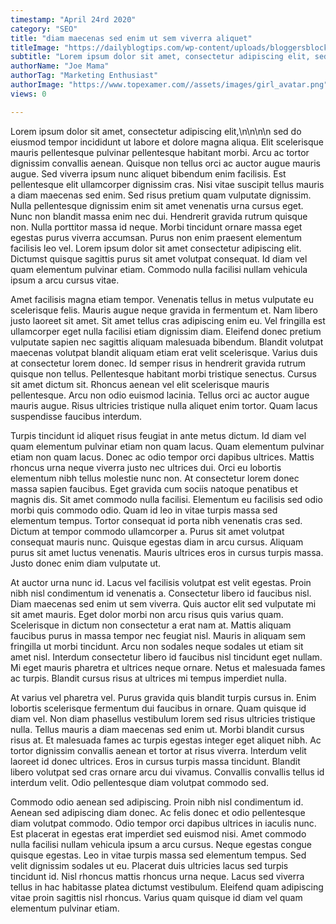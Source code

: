 ```yaml
---
timestamp: "April 24rd 2020"
category: "SEO"
title: "diam maecenas sed enim ut sem viverra aliquet"
titleImage: "https://dailyblogtips.com/wp-content/uploads/bloggersblock.jpg"
subtitle: "Lorem ipsum dolor sit amet, consectetur adipiscing elit, sed do eiusmod tempor incididunt ut labore et dolore magna aliqua."
authorName: "Joe Mama"
authorTag: "Marketing Enthusiast"
authorImage: "https://www.topexamer.com//assets/images/girl_avatar.png"
views: 0

---
```


Lorem ipsum dolor sit amet, consectetur adipiscing elit,\n\n\n\n sed do eiusmod tempor incididunt ut labore et dolore magna aliqua. Elit scelerisque mauris pellentesque pulvinar pellentesque habitant morbi. Arcu ac tortor dignissim convallis aenean. Quisque non tellus orci ac auctor augue mauris augue. Sed viverra ipsum nunc aliquet bibendum enim facilisis. Est pellentesque elit ullamcorper dignissim cras. Nisi vitae suscipit tellus mauris a diam maecenas sed enim. Sed risus pretium quam vulputate dignissim. Nulla pellentesque dignissim enim sit amet venenatis urna cursus eget. Nunc non blandit massa enim nec dui. Hendrerit gravida rutrum quisque non. Nulla porttitor massa id neque. Morbi tincidunt ornare massa eget egestas purus viverra accumsan. Purus non enim praesent elementum facilisis leo vel. Lorem ipsum dolor sit amet consectetur adipiscing elit. Dictumst quisque sagittis purus sit amet volutpat consequat. Id diam vel quam elementum pulvinar etiam. Commodo nulla facilisi nullam vehicula ipsum a arcu cursus vitae.

Amet facilisis magna etiam tempor. Venenatis tellus in metus vulputate eu scelerisque felis. Mauris augue neque gravida in fermentum et. Nam libero justo laoreet sit amet. Sit amet tellus cras adipiscing enim eu. Vel fringilla est ullamcorper eget nulla facilisi etiam dignissim diam. Eleifend donec pretium vulputate sapien nec sagittis aliquam malesuada bibendum. Blandit volutpat maecenas volutpat blandit aliquam etiam erat velit scelerisque. Varius duis at consectetur lorem donec. Id semper risus in hendrerit gravida rutrum quisque non tellus. Pellentesque habitant morbi tristique senectus. Cursus sit amet dictum sit. Rhoncus aenean vel elit scelerisque mauris pellentesque. Arcu non odio euismod lacinia. Tellus orci ac auctor augue mauris augue. Risus ultricies tristique nulla aliquet enim tortor. Quam lacus suspendisse faucibus interdum.

Turpis tincidunt id aliquet risus feugiat in ante metus dictum. Id diam vel quam elementum pulvinar etiam non quam lacus. Quam elementum pulvinar etiam non quam lacus. Donec ac odio tempor orci dapibus ultrices. Mattis rhoncus urna neque viverra justo nec ultrices dui. Orci eu lobortis elementum nibh tellus molestie nunc non. At consectetur lorem donec massa sapien faucibus. Eget gravida cum sociis natoque penatibus et magnis dis. Sit amet commodo nulla facilisi. Elementum eu facilisis sed odio morbi quis commodo odio. Quam id leo in vitae turpis massa sed elementum tempus. Tortor consequat id porta nibh venenatis cras sed. Dictum at tempor commodo ullamcorper a. Purus sit amet volutpat consequat mauris nunc. Quisque egestas diam in arcu cursus. Aliquam purus sit amet luctus venenatis. Mauris ultrices eros in cursus turpis massa. Justo donec enim diam vulputate ut.

At auctor urna nunc id. Lacus vel facilisis volutpat est velit egestas. Proin nibh nisl condimentum id venenatis a. Consectetur libero id faucibus nisl. Diam maecenas sed enim ut sem viverra. Quis auctor elit sed vulputate mi sit amet mauris. Eget dolor morbi non arcu risus quis varius quam. Scelerisque in dictum non consectetur a erat nam at. Mattis aliquam faucibus purus in massa tempor nec feugiat nisl. Mauris in aliquam sem fringilla ut morbi tincidunt. Arcu non sodales neque sodales ut etiam sit amet nisl. Interdum consectetur libero id faucibus nisl tincidunt eget nullam. Mi eget mauris pharetra et ultrices neque ornare. Netus et malesuada fames ac turpis. Blandit cursus risus at ultrices mi tempus imperdiet nulla.

At varius vel pharetra vel. Purus gravida quis blandit turpis cursus in. Enim lobortis scelerisque fermentum dui faucibus in ornare. Quam quisque id diam vel. Non diam phasellus vestibulum lorem sed risus ultricies tristique nulla. Tellus mauris a diam maecenas sed enim ut. Morbi blandit cursus risus at. Et malesuada fames ac turpis egestas integer eget aliquet nibh. Ac tortor dignissim convallis aenean et tortor at risus viverra. Interdum velit laoreet id donec ultrices. Eros in cursus turpis massa tincidunt. Blandit libero volutpat sed cras ornare arcu dui vivamus. Convallis convallis tellus id interdum velit. Odio pellentesque diam volutpat commodo sed.

Commodo odio aenean sed adipiscing. Proin nibh nisl condimentum id. Aenean sed adipiscing diam donec. Ac felis donec et odio pellentesque diam volutpat commodo. Odio tempor orci dapibus ultrices in iaculis nunc. Est placerat in egestas erat imperdiet sed euismod nisi. Amet commodo nulla facilisi nullam vehicula ipsum a arcu cursus. Neque egestas congue quisque egestas. Leo in vitae turpis massa sed elementum tempus. Sed velit dignissim sodales ut eu. Placerat duis ultricies lacus sed turpis tincidunt id. Nisl rhoncus mattis rhoncus urna neque. Lacus sed viverra tellus in hac habitasse platea dictumst vestibulum. Eleifend quam adipiscing vitae proin sagittis nisl rhoncus. Varius quam quisque id diam vel quam elementum pulvinar etiam.

